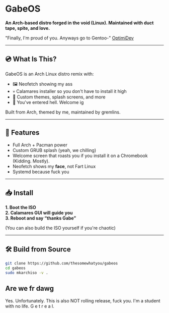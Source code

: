 # GabeOS

**An Arch-based distro forged in the void (Linux). Maintained with duct tape, spite, and love.**

"Finally, I'm proud of you. Anyways go to Gentoo-" [OptimiDev](https://github.com/OptimiDEV)

---

## 💿 What Is This?

GabeOS is an Arch Linux distro remix with:
- 🖼️ Neofetch showing my ass
- 💀 Calamares installer so you don't have to install it high
- 🔮 Custom themes, splash screens, and more
- 🧠 You've entered hell. Welcome ig

Built from Arch, themed by me, maintained by gremlins.

---

## 🚀 Features

- Full Arch + Pacman power
- Custom GRUB splash (yeah, we chilling)
- Welcome screen that roasts you if you install it on a Chromebook (Kidding. Mostly). 
- Neofetch shows my **face**, not Fart Linux
- Systemd because fuck you

---

## 📥 Install

**1. Boot the ISO**  
**2. Calamares GUI will guide you**  
**3. Reboot and say “thanks Gabe”**

(You can also build the ISO yourself if you're chaotic)

---

## 🛠️ Build from Source

```bash
git clone https://github.com/thesomewhatyou/gabeos
cd gabeos
sudo mkarchiso -v .
```

## Are we fr dawg 

Yes. Unfortunately. 
This is also NOT rolling release, fuck you. I'm a student with no life. G e t   r e a l.  

